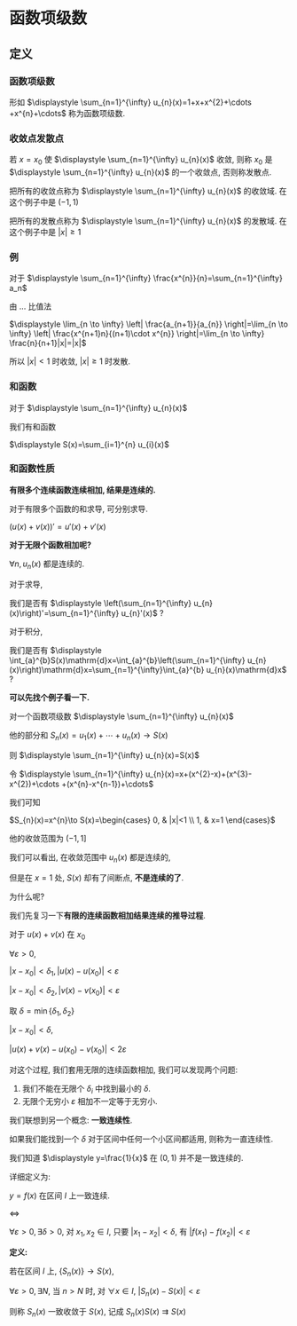 #  函数项级数

## 定义

### 函数项级数

形如 $\displaystyle \sum_{n=1}^{\infty} u_{n}(x)=1+x+x^{2}+\cdots +x^{n}+\cdots$ 称为函数项级数.

### 收敛点发散点

若 $x=x_0$ 使 $\displaystyle \sum_{n=1}^{\infty} u_{n}(x)$ 收敛, 则称 $x_0$ 是 $\displaystyle \sum_{n=1}^{\infty} u_{n}(x)$ 的一个收敛点, 否则称发散点.

把所有的收敛点称为 $\displaystyle \sum_{n=1}^{\infty} u_{n}(x)$ 的收敛域. 在这个例子中是 $(-1, 1)$

把所有的发散点称为 $\displaystyle \sum_{n=1}^{\infty} u_{n}(x)$ 的发散域. 在这个例子中是 $|x|\geqslant 1$

### 例

对于 $\displaystyle \sum_{n=1}^{\infty} \frac{x^{n}}{n}=\sum_{n=1}^{\infty} a_n$

由 ... 比值法

$\displaystyle \lim_{n \to \infty} \left| \frac{a_{n+1}}{a_{n}} \right|=\lim_{n \to \infty} \left| \frac{x^{n+1}n}{(n+1)\cdot x^{n}} \right|=\lim_{n \to \infty} \frac{n}{n+1}|x|=|x|$

所以 $|x|<1$ 时收敛, $|x|\geqslant 1$ 时发散.

### 和函数

对于 $\displaystyle \sum_{n=1}^{\infty} u_{n}(x)$

我们有和函数

$\displaystyle S(x)=\sum_{i=1}^{n} u_{i}(x)$

### 和函数性质

**有限多个连续函数连续相加, 结果是连续的.**

对于有限多个函数的和求导, 可分别求导.

$(u(x)+v(x))'=u'(x)+v'(x)$

**对于无限个函数相加呢?**

$\forall n, u_{n}(x)$ 都是连续的.

对于求导,

我们是否有 $\displaystyle \left(\sum_{n=1}^{\infty} u_{n}(x)\right)'=\sum_{n=1}^{\infty} u_{n}'(x)$ ?

对于积分,

我们是否有 $\displaystyle \int_{a}^{b}S(x)\mathrm{d}x=\int_{a}^{b}\left(\sum_{n=1}^{\infty} u_{n}(x)\right)\mathrm{d}x=\sum_{n=1}^{\infty}\int_{a}^{b} u_{n}(x)\mathrm{d}x$ ?

**可以先找个例子看一下.**

对一个函数项级数 $\displaystyle \sum_{n=1}^{\infty} u_{n}(x)$

他的部分和 $\displaystyle S_{n}(x)=u_{1}(x)+\cdots +u_{n}(x)\to S(x)$

则 $\displaystyle \sum_{n=1}^{\infty} u_{n}(x)=S(x)$

令 $\displaystyle \sum_{n=1}^{\infty} u_{n}(x)=x+(x^{2}-x)+(x^{3}-x^{2})+\cdots +(x^{n}-x^{n-1})+\cdots$

我们可知

$S_{n}(x)=x^{n}\to S(x)=\begin{cases} 0, & |x|<1 \\ 1, & x=1 \end{cases}$

他的收敛范围为 $(-1, 1]$

我们可以看出, 在收敛范围中 $u_{n}(x)$ 都是连续的,

但是在 $x=1$ 处, $S(x)$ 却有了间断点, **不是连续的了**.

为什么呢?

我们先复习一下**有限的连续函数相加结果连续的推导过程**.

对于 $u(x)+v(x)$ 在 $x_0$

$\forall \varepsilon>0,$

$|x-x_0|<\delta_1, |u(x)-u(x_0)|<\varepsilon$

$|x-x_0|<\delta_2, |v(x)-v(x_0)|<\varepsilon$

取 $\delta=\min\{\delta_1, \delta_2\}$

$|x-x_0|<\delta$,

$|u(x)+v(x)-u(x_0)-v(x_0)|<2\varepsilon$

对这个过程, 我们套用无限的连续函数相加, 我们可以发现两个问题:

1. 我们不能在无限个 $\delta_i$ 中找到最小的 $\delta$.
2. 无限个无穷小 $\varepsilon$ 相加不一定等于无穷小.

我们联想到另一个概念: **一致连续性**.

如果我们能找到一个 $\delta$ 对于区间中任何一个小区间都适用, 则称为一直连续性.

我们知道 $\displaystyle y=\frac{1}{x}$ 在 $(0,1)$ 并不是一致连续的.

详细定义为:

$y=f(x)$ 在区间 $I$ 上一致连续.

$\Leftrightarrow$

$\forall \varepsilon>0, \exists \delta>0$, 对 $x_{1}, x_{2}\in I$, 只要 $|x_1-x_2|<\delta$, 有 $|f(x_1)-f(x_2)|<\varepsilon$

**定义:**

若在区间 $I$ 上, $\{S_{n}(x)\}\to S(x)$,

$\forall \varepsilon>0, \exists N$, 当 $n>N$ 时, 对 $\forall x\in I$, $|S_{n}(x)-S(x)|<\varepsilon$

则称 $S_{n}(x)$ 一致收敛于 $S(x)$, 记成 $S_{n}(x) S(x)\rightrightarrows S(x)$